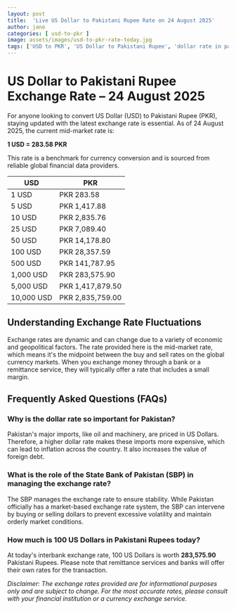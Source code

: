 ```yaml
---
layout: post
title:  'Live US Dollar to Pakistani Rupee Rate on 24 August 2025'
author: jane
categories: [ usd-to-pkr ]
image: assets/images/usd-to-pkr-rate-today.jpg
tags: ['USD to PKR', 'US Dollar to Pakistani Rupee', 'dollar rate in pakistan', 'today dollar rate open market', 'usa to pakistan dollar rate']
---
```


# US Dollar to Pakistani Rupee Exchange Rate – 24 August 2025

For anyone looking to convert US Dollar (USD) to Pakistani Rupee (PKR), staying updated with the latest exchange rate is essential. As of 24 August 2025, the current mid-market rate is:

**1 USD = 283.58 PKR**

This rate is a benchmark for currency conversion and is sourced from reliable global financial data providers.

| USD | PKR |
| --- | --- |
| 1 USD | PKR 283.58 |
| 5 USD | PKR 1,417.88 |
| 10 USD | PKR 2,835.76 |
| 25 USD | PKR 7,089.40 |
| 50 USD | PKR 14,178.80 |
| 100 USD | PKR 28,357.59 |
| 500 USD | PKR 141,787.95 |
| 1,000 USD | PKR 283,575.90 |
| 5,000 USD | PKR 1,417,879.50 |
| 10,000 USD | PKR 2,835,759.00 |


## Understanding Exchange Rate Fluctuations

Exchange rates are dynamic and can change due to a variety of economic and geopolitical factors. The rate provided here is the mid-market rate, which means it's the midpoint between the buy and sell rates on the global currency markets. When you exchange money through a bank or a remittance service, they will typically offer a rate that includes a small margin.

## Frequently Asked Questions (FAQs)

### Why is the dollar rate so important for Pakistan?

Pakistan's major imports, like oil and machinery, are priced in US Dollars. Therefore, a higher dollar rate makes these imports more expensive, which can lead to inflation across the country. It also increases the value of foreign debt.

### What is the role of the State Bank of Pakistan (SBP) in managing the exchange rate?

The SBP manages the exchange rate to ensure stability. While Pakistan officially has a market-based exchange rate system, the SBP can intervene by buying or selling dollars to prevent excessive volatility and maintain orderly market conditions.

### How much is 100 US Dollars in Pakistani Rupees today?

At today's interbank exchange rate, 100 US Dollars is worth **283,575.90** Pakistani Rupees. Please note that remittance services and banks will offer their own rates for the transaction.



*Disclaimer: The exchange rates provided are for informational purposes only and are subject to change. For the most accurate rates, please consult with your financial institution or a currency exchange service.*
